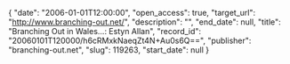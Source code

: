 {
  "date": "2006-01-01T12:00:00", 
  "open_access": true, 
  "target_url": "http://www.branching-out.net/", 
  "description": "", 
  "end_date": null, 
  "title": "Branching Out in Wales...: Estyn Allan", 
  "record_id": "20060101T120000/h6cRMxkNaeqZt4N+Au0s6Q==", 
  "publisher": "branching-out.net", 
  "slug": 119263, 
  "start_date": null
}

